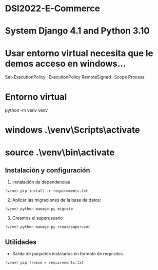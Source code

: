 # DSI2022-E-Commerce

# System Django 4.1 and Python 3.10

# Usar entorno virtual necesita que le demos acceso en windows...

Set-ExecutionPolicy -ExecutionPolicy RemoteSigned -Scope Process

# Entorno virtual

python -m venv venv

# windows .\venv\Scripts\activate

# source .\venv\bin\activate

## Instalación y configuración

1. Instalación de dependencias
```console
(venv) pip install -r requirements.txt
```

2. Aplicar las migraciones de la base de datos:
```console
(venv) python manage.py migrate
```

3. Creamos el superusuario
```console
(venv) python manage.py createsuperuser
```

## Utilidades
* Salida de paquetes instalados en formato de requisitos.
```console
(venv) pip freeze > requirements.txt
```
